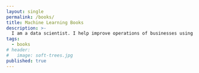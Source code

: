 ```yaml
---
layout: single
permalink: /books/
title: Machine Learning Books
description: >-
  I am a data scientist. I help improve operations of businesses using data and models. I have work experience in Financial Services & Technology companies.
tags:
  - books
# header:
#   image: soft-trees.jpg
published: true
---
```

